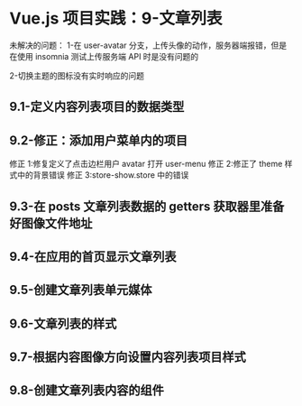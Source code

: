 # Vue.js 项目实践：9-文章列表

未解决的问题：
1-在 user-avatar 分支，上传头像的动作，服务器端报错，但是在使用 insomnia 测试上传服务端 API 时是没有问题的

2-切换主题的图标没有实时响应的问题

## 9.1-定义内容列表项目的数据类型

## 9.2-修正：添加用户菜单内的项目

修正 1:修复定义了点击边栏用户 avatar 打开 user-menu
修正 2:修正了 theme 样式中的背景错误
修正 3:store-show.store 中的错误

## 9.3-在 posts 文章列表数据的 getters 获取器里准备好图像文件地址

## 9.4-在应用的首页显示文章列表

## 9.5-创建文章列表单元媒体

## 9.6-文章列表的样式

## 9.7-根据内容图像方向设置内容列表项目样式

## 9.8-创建文章列表内容的组件
